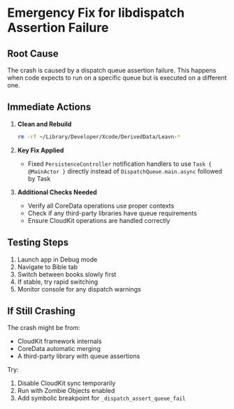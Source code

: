 # Emergency Fix for libdispatch Assertion Failure

## Root Cause
The crash is caused by a dispatch queue assertion failure. This happens when code expects to run on a specific queue but is executed on a different one.

## Immediate Actions

1. **Clean and Rebuild**
   ```bash
   rm -rf ~/Library/Developer/Xcode/DerivedData/Leavn-*
   ```

2. **Key Fix Applied**
   - Fixed `PersistenceController` notification handlers to use `Task { @MainActor }` directly instead of `DispatchQueue.main.async` followed by Task

3. **Additional Checks Needed**
   - Verify all CoreData operations use proper contexts
   - Check if any third-party libraries have queue requirements
   - Ensure CloudKit operations are handled correctly

## Testing Steps

1. Launch app in Debug mode
2. Navigate to Bible tab
3. Switch between books slowly first
4. If stable, try rapid switching
5. Monitor console for any dispatch warnings

## If Still Crashing

The crash might be from:
- CloudKit framework internals
- CoreData automatic merging
- A third-party library with queue assertions

Try:
1. Disable CloudKit sync temporarily
2. Run with Zombie Objects enabled
3. Add symbolic breakpoint for `_dispatch_assert_queue_fail`